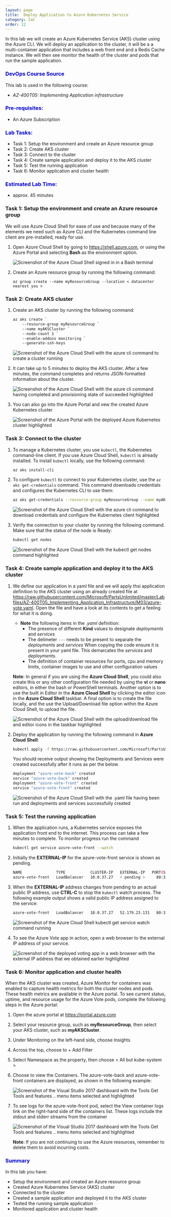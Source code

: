 ```yaml
---
layout: page
title:  Deploy Application to Azure Kubernetes Service
category: IaC
order: 12
---
```


In this lab we will create an Azure Kubernetes Service (AKS) cluster using the Azure CLI. We will deploy an application to the cluster, it will be a a multi-container application that includes a web front end and a Redis Cache instance. We will then see  monitor the health of the cluster and pods that run the sample application.


<h3><span style="color: #0000CD;">DevOps Course Source </span></h3>

This lab is used in the following course:
- *AZ-400T05: Implementing Application infrastructure*

<h3><span style="color: #0000CD;"> Pre-requisites:</span></h3>

- An Azure Subscription


<h3><span style="color: #0000CD;">Lab Tasks:</span></h3> 

- Task 1: Setup the environment and create an Azure resource group
- Task 2: Create AKS cluster
- Task 3: Connect to the cluster
- Task 4: Create sample application and deploy it to the AKS cluster
- Task 5: Test the running application
- Task 6: Monitor application and cluster health
  
<h3><span style="color: #0000CD;">Estimated Lab Time:</span></h3>

- approx. 45 minutes

### Task 1: Setup the environment and create an Azure resource group
We will use Azure Cloud Shell for ease of use and because many of the elements we need such as Azure CLI and the Kubernetes command line client are pre-installed, ready for use.

1. Open Azure Cloud Shell by going to https://shell.azure.com, or using the Azure Portal and selecting **Bash** as the environment option.

    ![Screenshot of the Azure Cloud Shell signed in in a Bash terminal](../assets/feb2019-deployapptoaks\walkthrough-javaappinappservice1.png)

2. Create an Azure resource group by running the  following command:

    ```cli
    az group create --name myResourceGroup --location < datacenter nearest you >
    ```

### Task 2: Create AKS cluster

1. Create an AKS cluster by running the following command:

    ```bash
    az aks create `
        --resource-group myResourceGroup `
        --name myAKSCluster `
        --node-count 1 `
        --enable-addons monitoring `
        --generate-ssh-keys
    ```

    ![Screenshot of the Azure Cloud Shell with the azure cli command to create a cluster running](../assets/feb2019-deployapptoaks\aks_1.png)

2. It can take up to 5 minutes to deploy the AKS cluster. After a few minutes, the command completes and returns JSON-formatted information about the cluster.

    ![Screenshot of the Azure Cloud Shell with the azure cli command having completed and provisioning state of succeeded highlighted](../assets/feb2019-deployapptoaks\aks_2.png)


3. You can also go into the Azure Portal and vew the created Azure Kubernetes cluster

    ![Screenshot of the Azure Portal with the deployed Azure Kubernetes cluster highlighted](../assets/feb2019-deployapptoaks\aks_5.png)


### Task 3: Connect to the cluster

1. To manage a Kubernetes cluster, you use `kubectl`, the Kubernetes command-line client. If you use Azure Cloud Shell, `kubectl` is already installed. To install `kubectl` locally, use the following command:


    ```bash
    az aks install-cli
    ```

2. To configure `kubectl` to connect to your Kubernetes cluster, use the `az aks get-credentials` command. This command downloads credentials and configures the Kubernetes CLI to use them:

    ```bash
    az aks get-credentials --resource-group myResourceGroup --name myAKSCluster
    ```
    ![Screenshot of the Azure Cloud Shell with the azure cli command to download credentials and configure the Kubernetes client highlighted](../assets/feb2019-deployapptoaks\aks_3.png)

3. Verify the connection to your cluster by running the following command. Make sure that the status of the node is Ready:

    ```bash
    kubectl get nodes
    ```
    ![Screenshot of the Azure Cloud Shell with the kubectl get nodes command highlighted](../assets/feb2019-deployapptoaks\aks_4.png)


### Task 4: Create sample application and deploy it to the AKS cluster

1.  We define our application in a yaml file and we will apply thsi application definition to the AKS cluster using an already created file at <a href="https://raw.githubusercontent.com/Microsoft/PartsUnlimited/master/Labfiles/AZ-400T05_Implementing_Application_Infrastructure/M03/azure-vote.yaml" target="_blank"><span style="color: #0066cc;">https://raw.githubusercontent.com/Microsoft/PartsUnlimited/master/Labfiles/AZ-400T05_Implementing_Application_Infrastructure/M03/azure-vote.yaml</span></a>. Open the file and have a look at  its contents to get a feeling for what it is doing.
    
    - **Note** the following items in the *.yaml* definition:
        - The presence of different **Kind** values to designate *deployments* and *services*
        - The delimeter `---` needs to be present to separate the *deployments* and *services* When copying the code ensure it is present in your yaml file. This demarcates the *services* and *deployments*.
        - The definition of container resources for ports, cpu and memory limits, container images to use and other configuration values

    **Note**: In general if you are using the **Azure Cloud Shell**, you could also create this or any other configuration file needed by using the **vi** or **nano** editors, in either the bash or PowerShell terminals. Another option is to use the built in Editor in the **Azure Cloud Shell** by clicking the editor icon in the **Azure Cloud Shell** taskbar. A final option is to create the file locally, and the use the Upload/Download file option within the Azure Cloud Shell, to upload the file.

    ![Screenshot of the Azure Cloud Shell with the upload/download file and editor icons in the taskbar highlighted](../assets/feb2019-deployapptoaks\aks_6.png)


2. Deploy the application by running the following command in **Azure Cloud Shell**:

    ```bash
    kubectl apply -f https://raw.githubusercontent.com/Microsoft/PartsUnlimited/master/Labfiles/AZ-400T05_Implementing_Application_Infrastructure/M03/azure-vote.yaml
    ```
    
    You should receive output showing the Deployments and Services were created successfully after it runs as per the below.
    
    ```bash
    deployment "azure-vote-back" created
    service "azure-vote-back" created
    deployment "azure-vote-front" created
    service "azure-vote-front" created
    ```
    ![Screenshot of the Azure Cloud Shell with the .yaml file having been run and deployments and services successfully created](../assets/feb2019-deployapptoaks\aks_7.png)



### Task 5: Test the running application

1. When the application runs, a Kubernetes service exposes the application front end to the internet. This process can take a few minutes to complete. To monitor progress run the command


    ```bash
    kubectl get service azure-vote-front --watch
    ```

2. Initially the **EXTERNAL-IP** for the azure-vote-front service is shown as pending.

    ```bash
    NAME               TYPE           CLUSTER-IP   EXTERNAL-IP   PORT(S)        AGE
    azure-vote-front   LoadBalancer   10.0.37.27   < pending >     80:30572/TCP   6s
    ```


3. When the **EXTERNAL-IP** address changes from pending to an actual public IP address, use **CTRL-C** to stop the `kubectl` watch process. The following example output shows a valid public IP address assigned to the service:


    ```bash
    azure-vote-front   LoadBalancer   10.0.37.27   52.179.23.131   80:30572/TCP   2m
    ```

    ![Screenshot of the Azure Cloud Shell kubectl get service watch command running ](../assets/feb2019-deployapptoaks\aks_8.png)

4. To see the Azure Vote app in action, open a web browser to the external IP address of your service.


    ![Screenshot of the deployed voting app in a web browser with the external IP address that we obtained earlier highlighted ](../assets/feb2019-deployapptoaks\aks_9.png)

### Task 6: Monitor application and cluster health
When the AKS cluster was created, Azure Monitor for containers was enabled to capture health metrics for both the cluster nodes and pods. These health metrics are available in the Azure portal. To see current status, uptime, and resource usage for the Azure Vote pods, complete the following steps in the Azure portal:

1. Open the azure portal at <a href="https://portal.azure.com" target="_blank"><span style="color: #0066cc;">https://portal.azure.com</span></a>

2. Select your resource group, such as **myResourceGroup**, then select your AKS cluster, such as **myAKSCluster**.

3. Under Monitoring on the left-hand side, choose Insights

4. Across the top, choose to + Add Filter

5. Select Namespace as the property, then choose < All but kube-system >

6. Choose to view the Containers. The azure-vote-back and azure-vote-front containers are displayed, as shown in the following example:

    ![Screenshot of the Visual Studio 2017 dashboard with the Tools Get Tools and features .. menu items selected and highlighted](../assets/feb2019-deployapptoaks\walkthrough-deployconfiguraksapp2.png)

7. To see logs for the azure-vote-front pod, select the View container logs link on the right-hand side of the containers list. These logs include the stdout and stderr streams from the container


    ![Screenshot of the Visual Studio 2017 dashboard with the Tools Get Tools and features .. menu items selected and highlighted](../assets/feb2019-deployapptoaks\walkthrough-deployconfiguraksapp3.png)

    **Note**: If you are not continuing to use the Azure resources, remember to delete them to avoid incurring costs.

 
<h3><span style="color: #0000CD;"> Summary </span></h3>

In this lab you have:
- Setup the environment and created an Azure resource group
- Created Azure Kubernetes Service (AKS) cluster
- Connected to the cluster
- Created a sample application and deployed it to the AKS cluster
- Tested the running sample application
- Monitored application and cluster health